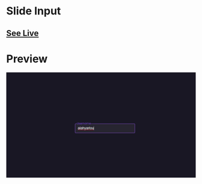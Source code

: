 # Slide Input

## [See Live](https://codepen.io/alahyarlou/pen/dydmpqy)

# Preview

![Preview](../assets/slideinput.png)